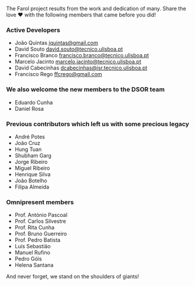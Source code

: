 The Farol project results from the work and dedication of many. Share the love ❤️ with the following members that came before you did!

### Active Developers
- João Quintas <jquintas@gmail.com>
- David Souto <david.souto@tecnico.ulisboa.pt>
- Francisco Branco <francisco.branco@tecnico.ulisboa.pt>
- Marcelo Jacinto <marcelo.jacinto@tecnico.ulisboa.pt>
- David Cabecinhas <dcabecinhas@isr.tecnico.ulisboa.pt>
- Francisco Rego <ffcrego@gmail.com>

### We also welcome the new members to the DSOR team
- Eduardo Cunha 
- Daniel Rosa

### Previous contributors which left us with some precious legacy
- André Potes
- João Cruz
- Hung Tuan
- Shubham Garg
- Jorge Ribeiro
- Miguel Ribeiro
- Henrique Silva
- João Botelho
- Filipa Almeida

### Omnipresent members 
- Prof. António Pascoal
- Prof. Carlos Silvestre
- Prof. Rita Cunha
- Prof. Bruno Guerreiro
- Prof. Pedro Batista
- Luís Sebastião
- Manuel Rufino
- Pedro Góis
- Helena Santana

And never forget, we stand on the shoulders of giants!